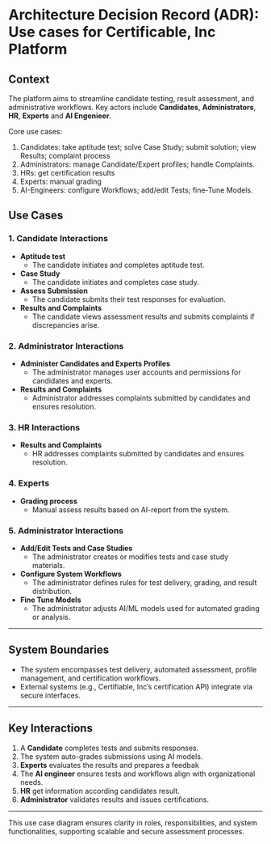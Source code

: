 # Architecture Decision Record (ADR): Use cases for Certificable, Inc Platform

## **Context**
The platform aims to streamline candidate testing, result assessment, and administrative workflows. Key actors include **Candidates**, **Administrators**, **HR**, **Experts** and  **AI Engenieer**.

Core use cases:
1. Candidates: take aptitude test; solve Case Study; submit solution; view Results; complaint process
2. Administrators: manage Candidate/Expert profiles; handle Complaints.
3. HRs: get certification results
4. Experts: manual grading
5. AI-Engineers: configure Workflows; add/edit Tests; fine-Tune Models.


## **Use Cases**

### **1. Candidate Interactions**
- **Aptitude test**
    - The candidate initiates and completes aptitude test.
- **Case Study**
    - The candidate initiates and completes case study.
- **Assess Submission**
    - The candidate submits their test responses for evaluation.
- **Results and Complaints**
    - The candidate views assessment results and submits complaints if discrepancies arise.

### **2. Administrator Interactions**
- **Administer Candidates and Experts Profiles**
    - The administrator manages user accounts and permissions for candidates and experts.
- **Results and Complaints**
    - Administrator addresses complaints submitted by candidates and ensures resolution.

### **3. HR Interactions**
- **Results and Complaints**
    - HR addresses complaints submitted by candidates and ensures resolution.

### **4. Experts**
- **Grading process**
    - Manual assess results based on AI-report from the system.

### **5. Administrator Interactions**
- **Add/Edit Tests and Case Studies**
    - The administrator creates or modifies tests and case study materials.
- **Configure System Workflows**
    - The administrator defines rules for test delivery, grading, and result distribution.
- **Fine Tune Models**
    - The administrator adjusts AI/ML models used for automated grading or analysis.


---

## **System Boundaries**
- The system encompasses test delivery, automated assessment, profile management, and certification workflows.
- External systems (e.g., Certifiable, Inc’s certification API) integrate via secure interfaces.

---

## **Key Interactions**
1. A **Candidate** completes tests and submits responses.
2. The system auto-grades submissions using AI models.
3. **Experts** evaluates the results and prepares a feedbak
4. The **AI engineer** ensures tests and workflows align with organizational needs.
5. **HR** get information according candidates result.
6. **Administrator** validates results and issues certifications.

---

This use case diagram ensures clarity in roles, responsibilities, and system functionalities, supporting scalable and secure assessment processes.  
